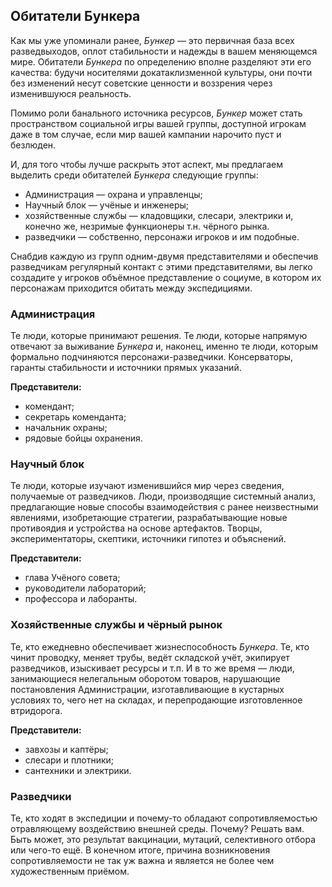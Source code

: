 ## Обитатели Бункера

Как мы уже упоминали ранее, *Бункер* — это первичная база всех разведвыходов, оплот стабильности и надежды в вашем меняющемся мире. Обитатели *Бункера* по определению вполне разделяют эти его качества: будучи носителями докатаклизменной культуры, они почти без изменений несут советские ценности и воззрения через изменившуюся реальность.

Помимо роли банального источника ресурсов, *Бункер* может стать пространством социальной игры вашей группы, доступной игрокам даже в том случае, если мир вашей кампании нарочито пуст и безлюден.

И, для того чтобы лучше раскрыть этот аспект, мы предлагаем выделить среди обитателей *Бункера* следующие группы:

- Администрация — охрана и управленцы;
- Научный блок — учёные и инженеры;
- хозяйственные службы — кладовщики, слесари, электрики и, конечно же, незримые функционеры т.н. чёрного рынка.
- разведчики — собственно, персонажи игроков и им подобные.

Снабдив каждую из групп одним-двумя представителями и обеспечив разведчикам регулярный контакт с этими представителями, вы легко создадите у игроков объёмное представление о социуме, в котором их персонажам приходится обитать между экспедициями.

### Администрация

Те люди, которые принимают решения. Те люди, которые напрямую отвечают за выживание *Бункера* и, наконец, именно те люди, которым формально подчиняются персонажи-разведчики. Консерваторы, гаранты стабильности и источники прямых указаний.

**Представители:**

- комендант;
- секретарь коменданта;
- начальник охраны;
- рядовые бойцы охранения.

### Научный блок

Те люди, которые изучают изменившийся мир через сведения, получаемые от разведчиков. Люди, производящие системный анализ, предлагающие новые способы взаимодействия с ранее неизвестными явлениями, изобретающие стратегии, разрабатывающие новые противоядия и устройства на основе артефактов. Творцы, экспериментаторы, скептики, источники гипотез и объяснений.

**Представители:**

- глава Учёного совета;
- руководители лабораторий;
- профессора и лаборанты.

### Хозяйственные службы и чёрный рынок

Те, кто ежедневно обеспечивает жизнеспособность *Бункера*. Те, кто чинит проводку, меняет трубы, ведёт складской учёт, экипирует разведчиков, изыскивает ресурсы и т.п. И в то же время — люди, занимающиеся нелегальным оборотом товаров, нарушающие постановления Администрации, изготавливающие в кустарных условиях то, чего нет на складах, и перепродающие изготовленное втридорога.

**Представители:**

- завхозы и каптёры;
- слесари и плотники;
- сантехники и электрики.

### Разведчики

Те, кто ходят в экспедиции и почему-то обладают сопротивляемостью отравляющему воздействию внешней среды. Почему? Решать вам. Быть может, это результат вакцинации, мутаций, селективного отбора или чего-то ещё. В конечном итоге, причина возникновения сопротивляемости не так уж важна и является не более чем художественным приёмом.